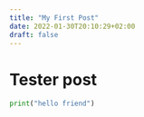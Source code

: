 ```yaml
---
title: "My First Post"
date: 2022-01-30T20:10:29+02:00
draft: false
---
```


# Tester post

```python
print("hello friend")
```